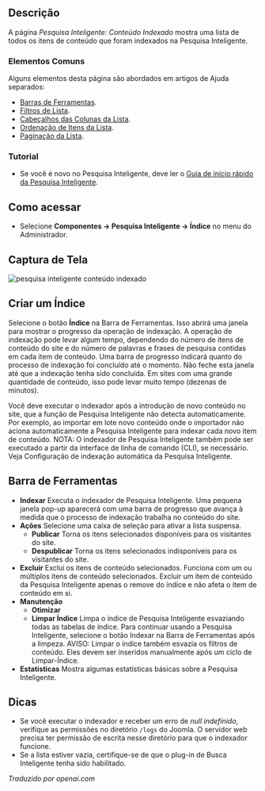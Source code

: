 <!-- Filename: Help4.x:Smart_Search:_Indexed_Content / Display title: Busca Inteligente: Conteúdo Indexado   -->

## Descrição

A página *Pesquisa Inteligente: Conteúdo Indexado* mostra uma lista de todos os itens de conteúdo que foram indexados na Pesquisa Inteligente.

### Elementos Comuns

Alguns elementos desta página são abordados em artigos de Ajuda separados:

* [Barras de Ferramentas](jdocmanual?article=help/common-elements/toolbars).
* [Filtros de Lista](jdocmanual?article=help/common-elements/list-filters).
* [Cabeçalhos das Colunas da Lista](jdocmanual?article=help/common-elements/list-column-headers).
* [Ordenação de Itens da Lista](jdocmanual?article=help/common-elements/list-ordering).
* [Paginação da Lista](jdocmanual?article=help/common-elements/list-pagination).

### Tutorial

* Se você é novo no Pesquisa Inteligente, deve ler o 
  [Guia de início rápido da Pesquisa Inteligente](https://docs.joomla.org/Smart_Search_quickstart_guide).

## Como acessar

- Selecione **Componentes → Pesquisa Inteligente → Índice** no menu do Administrador.

## Captura de Tela

![pesquisa inteligente conteúdo indexado](../../../pt/images/smart-search/smart-search-indexed-content.png)

## Criar um Índice

Selecione o botão **Índice** na Barra de Ferramentas. Isso abrirá uma janela para mostrar o progresso da operação de indexação. A operação de indexação pode levar algum tempo, dependendo do número de itens de conteúdo do site e do número de palavras e frases de pesquisa contidas em cada item de conteúdo. Uma barra de progresso indicará quanto do processo de indexação foi concluído até o momento. Não feche esta janela até que a indexação tenha sido concluída. Em sites com uma grande quantidade de conteúdo, isso pode levar muito tempo (dezenas de minutos).

Você deve executar o indexador após a introdução de novo conteúdo no site, que a função de Pesquisa Inteligente não detecta automaticamente. Por exemplo, ao importar em lote novo conteúdo onde o importador não aciona automaticamente a Pesquisa Inteligente para indexar cada novo item de conteúdo. NOTA: O indexador de Pesquisa Inteligente também pode ser executado a partir da interface de linha de comando (CLI), se necessário. Veja Configuração de indexação automática da Pesquisa Inteligente.

## Barra de Ferramentas

- **Indexar** Executa o indexador de Pesquisa Inteligente. Uma pequena janela pop-up aparecerá com uma barra de progresso que avança à medida que o processo de indexação trabalha no conteúdo do site.
- **Ações** Selecione uma caixa de seleção para ativar a lista suspensa.
  - **Publicar** Torna os itens selecionados disponíveis para os visitantes do site.
  - **Despublicar** Torna os itens selecionados indisponíveis para os visitantes do site.
- **Excluir** Exclui os itens de conteúdo selecionados. Funciona com um ou múltiplos itens de conteúdo selecionados. Excluir um item de conteúdo da Pesquisa Inteligente apenas o remove do índice e não afeta o item de conteúdo em si.
- **Manutenção**
  - **Otimizar**
  - **Limpar Índice** Limpa o índice de Pesquisa Inteligente esvaziando todas as tabelas de índice. Para continuar usando a Pesquisa Inteligente, selecione o botão Indexar na Barra de Ferramentas após a limpeza. AVISO: Limpar o índice também esvazia os filtros de conteúdo. Eles devem ser inseridos manualmente após um ciclo de Limpar-Índice.
- **Estatísticas** Mostra algumas estatísticas básicas sobre a Pesquisa Inteligente.

## Dicas

- Se você executar o indexador e receber um erro de *null indefinido*, verifique
  as permissões no diretório `/logs` do Joomla. O servidor web precisa
  ter permissão de escrita nesse diretório para que o indexador funcione.
- Se a lista estiver vazia, certifique-se de que o plug-in de Busca Inteligente 
  tenha sido habilitado.

*Traduzido por openai.com*

